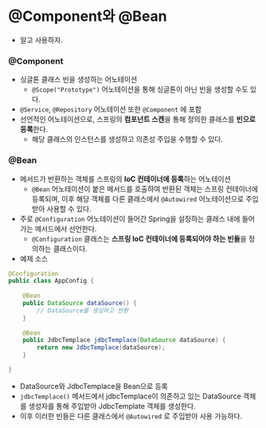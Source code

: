 # @Component와 @Bean
* 알고 사용하자.
### @Component
* 싱글톤 클래스 빈을 생성하는 어노테이션
  * `@Scope("Prototype")` 어노테이션을 통해 싱글톤이 아닌 빈을 생성할 수도 있다.
* `@Service`, `@Repository` 어노테이션 또한 `@Component` 에 포함
* 선언적인 어노테이션으로, 스프링의 **컴포넌트 스캔**을 통해 정의한 클래스를 **빈으로 등록**한다.
  * 해당 클래스의 인스턴스를 생성하고 의존성 주입을 수행할 수 있다.
### @Bean
* 메서드가 반환하는 객체를 스프링의 **IoC 컨테이너에 등록**하는 어노테이션
  * `@Bean` 어노테이션이 붙은 메서드를 호출하여 반환된 객체는 스프링 컨테이너에 등록되며, 이후 해당 객체를 다른 클래스에서 `@Autowired` 어노테이션으로 주입받아 사용할 수 있다.
* 주로 `@Configuration` 어노테이션이 들어간 Spring을 설정하는 클래스 내에 들어가는 메서드에서 선언한다.
  * `@Configuration` 클래스는 **스프링 IoC 컨테이너에 등록되어야 하는 빈들**을 정의하는 클래스이다.
* 예제 소스
```java
@Configuration
public class AppConfig {
    
    @Bean
    public DataSource dataSource() {
        // DataSource를 생성하고 반환
    }
    
    @Bean
    public JdbcTemplace jdbcTemplace(DataSource dataSource) {
        return new JdbcTemplace(dataSource);
    }
    
}
```
* DataSource와 JdbcTemplace을 Bean으로 등록
* `jdbcTemplace()` 메서드에서 jdbcTemplace이 의존하고 있는 DataSource 객체를 생성자를 통해 주입받아 JdbcTemplate 객체를 생성한다.
* 이후 이러한 빈들은 다른 클래스에서 `@Autowired` 로 주입받아 사용 가능하다.

